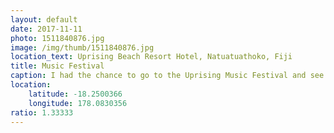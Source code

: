 ```yaml
---
layout: default
date: 2017-11-11
photo: 1511840876.jpg
image: /img/thumb/1511840876.jpg
location_text: Uprising Beach Resort Hotel, Natuatuathoko, Fiji
title: Music Festival
caption: I had the chance to go to the Uprising Music Festival and see how the locals party. And they party hard! The music wans't really for me though (kind of weird reggaeton) but how fun it was to dance with Fijians!
location:
    latitude: -18.2500366
    longitude: 178.0830356
ratio: 1.33333
---
```

